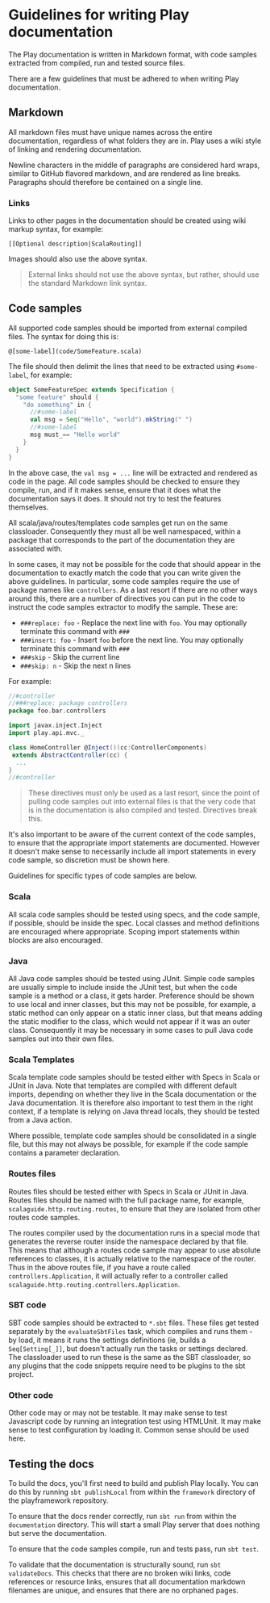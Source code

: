 <!--- Copyright (C) 2009-2017 Lightbend Inc. <https://www.lightbend.com> -->
# Guidelines for writing Play documentation

The Play documentation is written in Markdown format, with code samples extracted from compiled, run and tested source files.

There are a few guidelines that must be adhered to when writing Play documentation.

## Markdown

All markdown files must have unique names across the entire documentation, regardless of what folders they are in.  Play uses a wiki style of linking and rendering documentation.

Newline characters in the middle of paragraphs are considered hard wraps, similar to GitHub flavored markdown, and are rendered as line breaks.  Paragraphs should therefore be contained on a single line.

### Links

Links to other pages in the documentation should be created using wiki markup syntax, for example:

    [[Optional description|ScalaRouting]]

Images should also use the above syntax.

> External links should not use the above syntax, but rather, should use the standard Markdown link syntax.

## Code samples

All supported code samples should be imported from external compiled files.  The syntax for doing this is:

    @[some-label](code/SomeFeature.scala)

The file should then delimit the lines that need to be extracted using `#some-label`, for example:

```scala
object SomeFeatureSpec extends Specification {
  "some feature" should {
    "do something" in {
      //#some-label
      val msg = Seq("Hello", "world").mkString(" ")
      //#some-label
      msg must_== "Hello world"
    }
  }
}
```

In the above case, the ``val msg = ...`` line will be extracted and rendered as code in the page.  All code samples should be checked to ensure they compile, run, and if it makes sense, ensure that it does what the documentation says it does.  It should not try to test the features themselves.

All scala/java/routes/templates code samples get run on the same classloader.  Consequently they must all be well namespaced, within a package that corresponds to the part of the documentation they are associated with.

In some cases, it may not be possible for the code that should appear in the documentation to exactly match the code that you can write given the above guidelines.  In particular, some code samples require the use of package names like `controllers`.  As a last resort if there are no other ways around this, there are a number of directives you can put in the code to instruct the code samples extractor to modify the sample.  These are:

* `###replace: foo` - Replace the next line with `foo`.  You may optionally terminate this command with `###`
* `###insert: foo` - Insert `foo` before the next line.  You may optionally terminate this command with `###`
* `###skip` - Skip the current line
* `###skip: n` - Skip the next n lines

For example:

```scala
//#controller
//###replace: package controllers
package foo.bar.controllers

import javax.inject.Inject
import play.api.mvc._

class HomeController @Inject()(cc:ControllerComponents)
 extends AbstractController(cc) {
  ...
}
//#controller
```

> These directives must only be used as a last resort, since the point of pulling code samples out into external files is that the very code that is in the documentation is also compiled and tested.  Directives break this.

It's also important to be aware of the current context of the code samples, to ensure that the appropriate import statements are documented.  However it doesn't make sense to necessarily include all import statements in every code sample, so discretion must be shown here.

Guidelines for specific types of code samples are below.

### Scala

All scala code samples should be tested using specs, and the code sample, if possible, should be inside the spec.  Local classes and method definitions are encouraged where appropriate.  Scoping import statements within blocks are also encouraged.

### Java

All Java code samples should be tested using JUnit.  Simple code samples are usually simple to include inside the JUnit test, but when the code sample is a method or a class, it gets harder.  Preference should be shown to use local and inner classes, but this may not be possible, for example, a static method can only appear on a static inner class, but that means adding the static modifier to the class, which would not appear if it was an outer class.  Consequently it may be necessary in some cases to pull Java code samples out into their own files.

### Scala Templates

Scala template code samples should be tested either with Specs in Scala or JUnit in Java.  Note that templates are compiled with different default imports, depending on whether they live in the Scala documentation or the Java documentation.  It is therefore also important to test them in the right context, if a template is relying on Java thread locals, they should be tested from a Java action.

Where possible, template code samples should be consolidated in a single file, but this may not always be possible, for example if the code sample contains a parameter declaration.

### Routes files

Routes files should be tested either with Specs in Scala or JUnit in Java.  Routes files should be named with the full package name, for example, `scalaguide.http.routing.routes`, to ensure that they are isolated from other routes code samples.

The routes compiler used by the documentation runs in a special mode that generates the reverse router inside the namespace declared by that file.  This means that although a routes code sample may appear to use absolute references to classes, it is actually relative to the namespace of the router.  Thus in the above routes file, if you have a route called `controllers.Application`, it will actually refer to a controller called `scalaguide.http.routing.controllers.Application`.

### SBT code

SBT code samples should be extracted to `*.sbt` files.  These files get tested separately by the `evaluateSbtFiles` task, which compiles and runs them - by load, it means it runs the settings definitions (ie, builds a `Seq[Setting[_]]`, but doesn't actually run the tasks or settings declared.  The classloader used to run these is the same as the SBT classloader, so any plugins that the code snippets require need to be plugins to the sbt project.

### Other code

Other code may or may not be testable.  It may make sense to test Javascript code by running an integration test using HTMLUnit.  It may make sense to test configuration by loading it.  Common sense should be used here.

## Testing the docs

To build the docs, you'll first need to build and publish Play locally. You can do this by running `sbt publishLocal` from within the `framework` directory of the playframework repository.

To ensure that the docs render correctly, run `sbt run` from within the `documentation` directory.  This will start a small Play server that does nothing but serve the documentation.

To ensure that the code samples compile, run and tests pass, run `sbt test`.

To validate that the documentation is structurally sound, run `sbt validateDocs`.  This checks that there are no broken wiki links, code references or resource links, ensures that all documentation markdown filenames are unique, and ensures that there are no orphaned pages.
